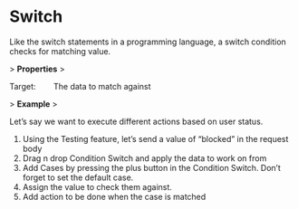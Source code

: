 # Switch

Like the switch statements in a programming language, a switch condition checks for matching value.

&gt; **Properties**
&gt; 

Target:        The data to match against

&gt; **Example**
&gt; 

Let’s say we want to execute different actions based on user status.

1. Using the Testing feature, let’s send a value of “blocked” in the request body
2. Drag n drop Condition Switch and apply the data to work on from
3. Add Cases by pressing the plus button in the Condition Switch. Don’t forget to set the default case.
4. Assign the value to check them against.
5. Add action to be done when the case is matched